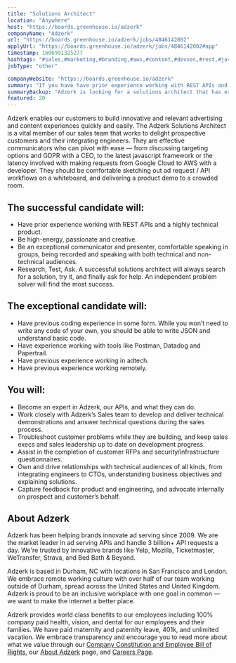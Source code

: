 ```yaml
---
title: "Solutions Architect"
location: "Anywhere"
host: "https://boards.greenhouse.io/adzerk"
companyName: "Adzerk"
url: "https://boards.greenhouse.io/adzerk/jobs/4846142002"
applyUrl: "https://boards.greenhouse.io/adzerk/jobs/4846142002#app"
timestamp: 1606991325277
hashtags: "#sales,#marketing,#branding,#aws,#content,#devsec,#rest,#javascript"
jobType: "other"

companyWebsite: "https://boards.greenhouse.io/adzerk"
summary: "If you have have prior experience working with REST APIs and a highly technical product, Adzerk has a job opening for a solutions architect"
summaryBackup: "Adzerk is looking for a solutions architect that has experience in: #sales, #javascript, #branding."
featured: 20
---
```


Adzerk enables our customers to build innovative and relevant advertising and content experiences quickly and easily. The Adzerk Solutions Architect is a vital member of our sales team that works to delight prospective customers and their integrating engineers. They are effective communicators who can pivot with ease — from discussing targeting options and GDPR with a CEO, to the latest javascript framework or the latency involved with making requests from Google Cloud to AWS with a developer. They should be comfortable sketching out ad request / API workflows on a whiteboard, and delivering a product demo to a crowded room. 

## The successful candidate will:

*   Have prior experience working with REST APIs and a highly technical product. 
*   Be high-energy, passionate and creative. 
*   Be an exceptional communicator and presenter, comfortable speaking in groups, being recorded and speaking with both technical and non-technical audiences. 
*   Research, Test, Ask. A successful solutions architect will always search for a solution, try it, and finally ask for help. An independent problem solver will find the most success. 

## The exceptional candidate will:

*   Have previous coding experience in some form. While you won’t need to write any code of your own, you should be able to write JSON and understand basic code. 
*   Have experience working with tools like Postman, Datadog and Papertrail.
*   Have previous experience working in adtech. 
*   Have previous experience working remotely. 

## You will: 

*   Become an expert in Adzerk, our APIs, and what they can do. 
*   Work closely with Adzerk’s Sales team to develop and deliver technical demonstrations and answer technical questions during the sales process. 
*   Troubleshoot customer problems while they are building, and keep sales execs and sales leadership up to date on development progress.
*   Assist in the completion of customer RFPs and security/infrastructure questionnaires. 
*   Own and drive relationships with technical audiences of all kinds, from integrating engineers to CTOs, understanding business objectives and explaining solutions. 
*   Capture feedback for product and engineering, and advocate internally on prospect and customer’s behalf.

## About Adzerk

Adzerk has been helping brands innovate ad serving since 2009. We are the market leader in ad serving APIs and handle 3 billion+ API requests a day. We're trusted by innovative brands like Yelp, Mozilla, Ticketmaster, WeTransfer, Strava, and Bed Bath & Beyond.

Adzerk is based in Durham, NC with locations in San Francisco and London. We embrace remote working culture with over half of our team working outside of Durham, spread across the United States and United Kingdom. Adzerk is proud to be an inclusive workplace with one goal in common — we want to make the internet a better place. 

Adzerk provides world class benefits to our employees including 100% company paid health, vision, and dental for our employees and their families. We have paid maternity and paternity leave, 401k, and unlimited vacation. We embrace transparency and encourage you to read more about what we value through our [Company Constitution and Employee Bill of Rights](https://adzerk.com/blog/company-constitution/), our [About Adzerk](https://adzerk.com/about/) page, and [Careers Page](https://adzerk.com/careers/).
